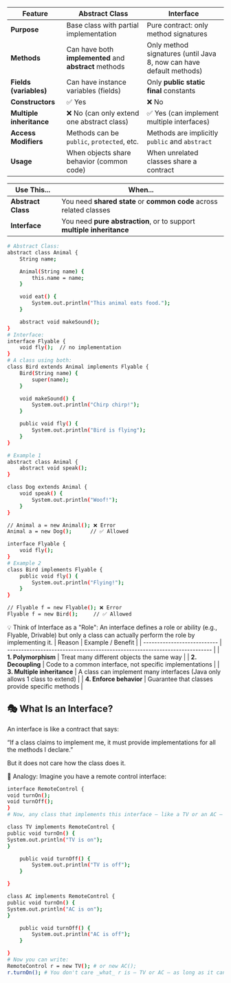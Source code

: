 | Feature                  | **Abstract Class**                                     | **Interface**                                                       |
| ------------------------ | ------------------------------------------------------ | ------------------------------------------------------------------- |
| **Purpose**              | Base class with partial implementation                 | Pure contract: only method signatures                               |
| **Methods**              | Can have both **implemented** and **abstract** methods | Only method signatures (until Java 8, now can have default methods) |
| **Fields (variables)**   | Can have instance variables (fields)                   | Only **public static final** constants                              |
| **Constructors**         | ✅ Yes                                                 | ❌ No                                                               |
| **Multiple inheritance** | ❌ No (can only extend one abstract class)             | ✅ Yes (can implement multiple interfaces)                          |
| **Access Modifiers**     | Methods can be `public`, `protected`, etc.             | Methods are implicitly `public` and `abstract`                      |
| **Usage**                | When objects share behavior (common code)              | When unrelated classes share a contract                             |

| Use This...        | When...                                                               |
| ------------------ | --------------------------------------------------------------------- |
| **Abstract Class** | You need **shared state** or **common code** across related classes   |
| **Interface**      | You need **pure abstraction**, or to support **multiple inheritance** |

```bash
# Abstract Class:
abstract class Animal {
    String name;

    Animal(String name) {
        this.name = name;
    }

    void eat() {
        System.out.println("This animal eats food.");
    }

    abstract void makeSound();
}
# Interface:
interface Flyable {
    void fly();  // no implementation
}
# A class using both:
class Bird extends Animal implements Flyable {
    Bird(String name) {
        super(name);
    }

    void makeSound() {
        System.out.println("Chirp chirp!");
    }

    public void fly() {
        System.out.println("Bird is flying");
    }
}

# Example 1
abstract class Animal {
    abstract void speak();
}

class Dog extends Animal {
    void speak() {
        System.out.println("Woof!");
    }
}

// Animal a = new Animal(); ❌ Error
Animal a = new Dog();      // ✅ Allowed

interface Flyable {
    void fly();
}
# Example 2
class Bird implements Flyable {
    public void fly() {
        System.out.println("Flying!");
    }
}

// Flyable f = new Flyable(); ❌ Error
Flyable f = new Bird();     // ✅ Allowed

```

💡 Think of Interface as a "Role":
An interface defines a role or ability (e.g., Flyable, Drivable)
but only a class can actually perform the role by implementing it.
| Reason | Example / Benefit |
| --------------------------- | -------------------------------------------------------------------------- |
| **1. Polymorphism** | Treat many different objects the same way |
| **2. Decoupling** | Code to a common interface, not specific implementations |
| **3. Multiple inheritance** | A class can implement many interfaces (Java only allows 1 class to extend) |
| **4. Enforce behavior** | Guarantee that classes provide specific methods |

## 🎭 What Is an Interface?

An interface is like a contract that says:

“If a class claims to implement me, it must provide implementations for all the methods I declare.”

But it does not care how the class does it.

🧠 Analogy:
Imagine you have a remote control interface:

```bash
interface RemoteControl {
void turnOn();
void turnOff();
}
# Now, any class that implements this interface — like a TV or an AC — must follow the remote control rules.

class TV implements RemoteControl {
public void turnOn() {
System.out.println("TV is on");
}

    public void turnOff() {
        System.out.println("TV is off");
    }

}

class AC implements RemoteControl {
public void turnOn() {
System.out.println("AC is on");
}

    public void turnOff() {
        System.out.println("AC is off");
    }

}
# Now you can write:
RemoteControl r = new TV(); # or new AC();
r.turnOn(); # You don't care _what_ r is — TV or AC — as long as it can turn on/off.
```
